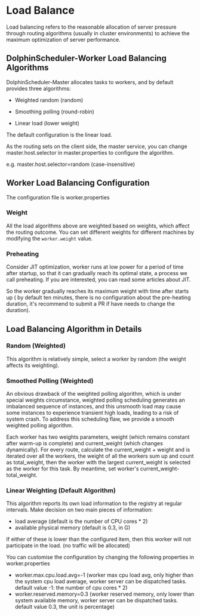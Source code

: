 # Load Balance

Load balancing refers to the reasonable allocation of server pressure through routing algorithms (usually in cluster environments) to achieve the maximum optimization of server performance.

## DolphinScheduler-Worker Load Balancing Algorithms

DolphinScheduler-Master allocates tasks to workers, and by default provides three algorithms:

- Weighted random (random)

- Smoothing polling (round-robin)

- Linear load (lower weight)

The default configuration is the linear load.

As the routing sets on the client side, the master service, you can change master.host.selector in master.properties to configure the algorithm.

e.g. master.host.selector=random (case-insensitive)

## Worker Load Balancing Configuration

The configuration file is worker.properties

### Weight

All the load algorithms above are weighted based on weights, which affect the routing outcome. You can set different weights for different machines by modifying the `worker.weight` value.

### Preheating

Consider JIT optimization, worker runs at low power for a period of time after startup, so that it can gradually reach its optimal state, a process we call preheating. If you are interested, you can read some articles about JIT.

So the worker gradually reaches its maximum weight with time after starts up ( by default ten minutes, there is no configuration about the pre-heating duration, it's recommend to submit a PR if have needs to change the duration).

## Load Balancing Algorithm in Details

### Random (Weighted)

This algorithm is relatively simple, select a worker by random (the weight affects its weighting).

### Smoothed Polling (Weighted)

An obvious drawback of the weighted polling algorithm, which is under special weights circumstance, weighted polling scheduling generates an imbalanced sequence of instances, and this unsmooth load may cause some instances to experience transient high loads, leading to a risk of system crash. To address this scheduling flaw, we provide a smooth weighted polling algorithm.

Each worker has two weights parameters, weight (which remains constant after warm-up is complete) and current_weight (which changes dynamically). For every route, calculate the current_weight + weight and is iterated over all the workers, the weight of all the workers sum up and count as total_weight, then the worker with the largest current_weight is selected as the worker for this task. By meantime, set worker's current_weight-total_weight.

### Linear Weighting (Default Algorithm)

This algorithm reports its own load information to the registry at regular intervals. Make decision on two main pieces of information:

- load average (default is the number of CPU cores * 2)
- available physical memory (default is 0.3, in G)

If either of these is lower than the configured item, then this worker will not participate in the load. (no traffic will be allocated)

You can customise the configuration by changing the following properties in worker.properties

- worker.max.cpu.load.avg=-1 (worker max cpu load avg, only higher than the system cpu load average, worker server can be dispatched tasks. default value -1: the number of cpu cores * 2)
- worker.reserved.memory=0.3 (worker reserved memory, only lower than system available memory, worker server can be dispatched tasks. default value 0.3, the unit is percentage)

